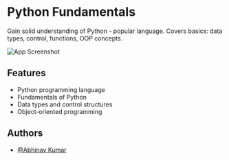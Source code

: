 
# Python Fundamentals

Gain solid understanding of Python - popular language. Covers basics: data types, control, functions, OOP concepts.




![App Screenshot](https://www.python.org/static/img/python-logo@2x.png)



## Features

- Python programming language
- Fundamentals of Python
- Data types and control structures
- Object-oriented programming


## Authors

- [@Abhinav Kumar](https://www.github.com/abhinavkumar2369)

